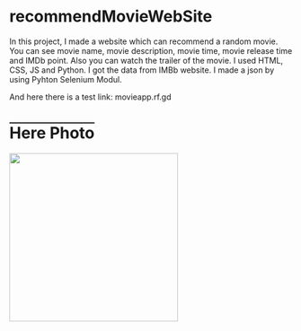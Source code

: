 # recommendMovieWebSite
In this project, I made a website which can recommend a random movie. You can see movie name, movie description, movie time, movie release time and IMDb point. Also you can watch the trailer of the movie. I used HTML, CSS, JS and Python. I got the data from IMBb website. I made a json by using Pyhton Selenium Modul.

And here there is a test link:
movieapp.rf.gd
<h1 style="text-decoration: overline;">Here Photo</h1>
<img src="https://github.com/bayramcinar/recommendMovieWebSite/assets/99193151/22ee63aa-f3b6-415b-8ac5-e31416ede995" style="width: 300px;">
